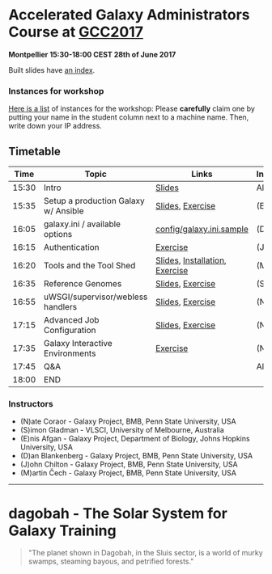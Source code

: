 # Accelerated Galaxy Administrators Course at [GCC2017](https://gcc2017.sciencesconf.org/)

**Montpellier 15:30-18:00 CEST 28th of June 2017**

Built slides have [an index](https://galaxyproject.github.io/dagobah-training/2017-montpellier/).

### Instances for workshop

[Here is a list](https://docs.google.com/spreadsheets/d/1pm84zgPc29Y36csNZ5xnN2H6RPTKCI7_4ZAetamWuuQ/edit?usp=sharing) of instances for the workshop: Please **carefully** claim one by putting your name in the student column next to a machine name. Then, write down your IP address.

## Timetable

| **Time** | **Topic** | **Links** | **Instructor** |
| -------- | --------- | --------- | ----------- |
| 15:30 | Intro | [Slides](https://galaxyproject.github.io/dagobah-training/2017-montpellier/00-intro/intro.html#1) | All |
| 15:35 |Setup a production Galaxy w/ Ansible | [Slides](https://galaxyproject.github.io/dagobah-training/2017-montpellier/14-ansible/ansible-introduction.html#1), [Exercise](https://github.com/galaxyproject/dagobah-training/blob/2017-montpellier/sessions/14-ansible/ex2-galaxy-ansible.md) | (E) |
| 16:05 | galaxy.ini / available options | [config/galaxy.ini.sample](https://raw.githubusercontent.com/galaxyproject/galaxy/dev/config/galaxy.ini.sample) | (D) |
| 16:15 | Authentication | [Exercise](https://github.com/galaxyproject/dagobah-training/blob/2017-montpellier/sessions/13-external-auth/external-auth.md) | (J) |
| 16:20 | Tools and the Tool Shed | [Slides](https://galaxyproject.github.io/dagobah-training/2017-montpellier/04-tool-shed/shed_intro.html#1), [Installation](https://galaxyproject.github.io/dagobah-training/2017-montpellier/04-tool-shed/tool_installation.html#1), [Exercise](https://github.com/galaxyproject/dagobah-training/blob/2017-montpellier/sessions/04-tool-shed/ex-ephemeris.md) | (M) |
| 16:35 | Reference Genomes |[Slides](https://galaxyproject.github.io/dagobah-training/2017-montpellier/05-reference-genomes/reference_genomes.html), [Exercise](https://github.com/galaxyproject/dagobah-training/tree/2017-montpellier/sessions/05-reference-genomes/ex1-reference-genomes.md) | (S) |
| 16:55 | uWSGI/supervisor/webless handlers | [Slides](https://galaxyproject.github.io/dagobah-training/2017-montpellier/10-uwsgi/uwsgi.html), [Exercise](https://github.com/galaxyproject/dagobah-training/tree/2017-montpellier/sessions/10-uwsgi/ex2-zerg-mode.md) | (N) |
| 17:15 | Advanced Job Configuration | [Slides](https://galaxyproject.github.io/dagobah-training/2017-montpellier/15-job-conf/job_conf.html), [Exercise](https://github.com/galaxyproject/dagobah-training/tree/2017-montpellier/sessions/16-compute-cluster/ex2-advanced-job-configs.md) | (N) |
| 17:35 | Galaxy Interactive Environments | [Exercise](https://github.com/galaxyproject/dagobah-training/tree/2017-montpellier/sessions/21-gie/ex1-jupyter.md) | (N) |
| 17:45 | Q&A |  | All |
| 18:00 | END |  |  |

### Instructors

* (N)ate Coraor - Galaxy Project, BMB, Penn State University, USA
* (S)imon Gladman - VLSCI, University of Melbourne, Australia
* (E)nis Afgan - Galaxy Project, Department of Biology, Johns Hopkins University, USA
* (D)an Blankenberg - Galaxy Project, BMB, Penn State University, USA
* (J)ohn Chilton - Galaxy Project, BMB, Penn State University, USA
* (M)artin Čech - Galaxy Project, BMB, Penn State University, USA

---

# dagobah - The Solar System for Galaxy Training
> "The planet shown in Dagobah, in the Sluis sector, is a world of murky swamps, steaming bayous, and petrified forests."
